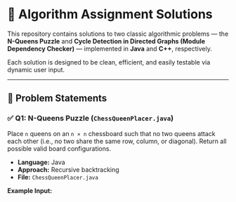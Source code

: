 # 🧠 Algorithm Assignment Solutions

This repository contains solutions to two classic algorithmic problems — the **N-Queens Puzzle** and **Cycle Detection in Directed Graphs (Module Dependency Checker)** — implemented in **Java** and **C++**, respectively.

Each solution is designed to be clean, efficient, and easily testable via dynamic user input.

---

## 📌 Problem Statements

### ✅ Q1: N-Queens Puzzle (`ChessQueenPlacer.java`)
Place `n` queens on an `n × n` chessboard such that no two queens attack each other (i.e., no two share the same row, column, or diagonal). Return all possible valid board configurations.

- **Language:** Java  
- **Approach:** Recursive backtracking  
- **File:** `ChessQueenPlacer.java`

**Example Input:**
